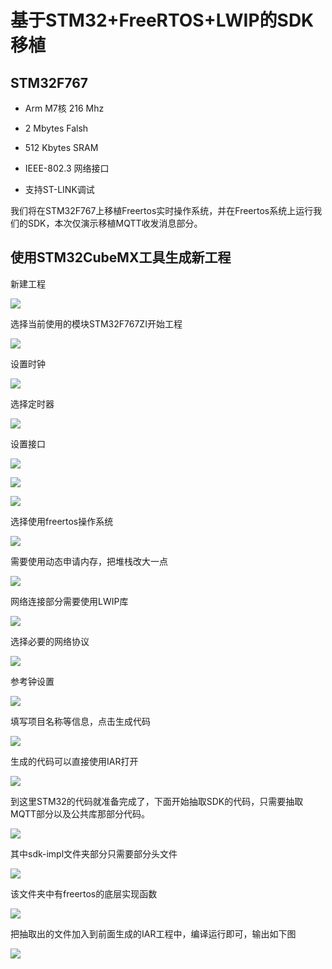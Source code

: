 # 基于STM32+FreeRTOS+LWIP的SDK移植

## STM32F767

* Arm M7核 216 Mhz

* 2 Mbytes Falsh

* 512 Kbytes SRAM 

* IEEE-802.3 网络接口

* 支持ST-LINK调试

我们将在STM32F767上移植Freertos实时操作系统，并在Freertos系统上运行我们的SDK，本次仅演示移植MQTT收发消息部分。

## 使用STM32CubeMX工具生成新工程

新建工程

![](/images/STM32新建工程.png)

选择当前使用的模块STM32F767ZI开始工程

![](/images/STM32选择芯片.png)

设置时钟

![](/images/SYS设置时钟.png)

选择定时器

![](/images/SYS选择定时器.png)

设置接口

![](/images/Connect设置网络.png)

![](/images/connect设置调试串口.png)

![](/images/connect设置USB.png)

选择使用freertos操作系统

![](/images/操作系统freertos.png)

需要使用动态申请内存，把堆栈改大一点

![](/images/操作系统动态申请内存.png)

网络连接部分需要使用LWIP库

![](/images/使能LWIP.png)

选择必要的网络协议

![](/images/协议选择.png)

参考钟设置

![](/images/时钟选择.png)

填写项目名称等信息，点击生成代码

![](/images/填写项目信息.png)

生成的代码可以直接使用IAR打开

![](/images/打开工程.png)

到这里STM32的代码就准备完成了，下面开始抽取SDK的代码，只需要抽取MQTT部分以及公共库那部分代码。

![](/images/MQTT抽取代码.png)

其中sdk-impl文件夹部分只需要部分头文件

![](/images/sdk-impl部分.png)

该文件夹中有freertos的底层实现函数

![](/images/MQTT抽取代码操作系统部分.png)

把抽取出的文件加入到前面生成的IAR工程中，编译运行即可，输出如下图

![](/images/打印输出.png)
